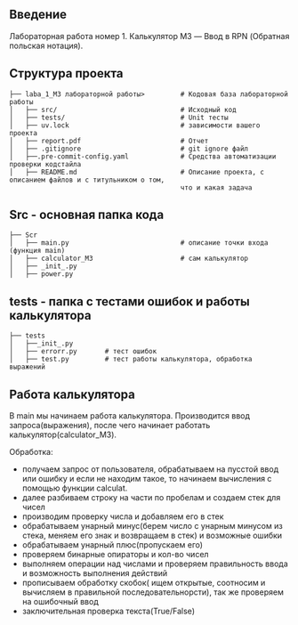 ## Введение
Лабораторная работа номер 1. 
Калькулятор M3 — Ввод в RPN (Обратная польская нотация).


## Структура проекта
   
    ├── laba_1_M3 лабораторной работы>         # Кодовая база лабораторной работы
    │   ├── src/                               # Исходный код
    │   ├── tests/                             # Unit тесты
    │   ├── uv.lock                            # зависимости вашего проекта
    │   ├── report.pdf                         # Отчет
    │   ├── .gitignore                         # git ignore файл
    │   ├──.pre-commit-config.yaml             # Средства автоматизации проверки кодстайла
    │   ├── README.md                          # Описание проекта, с описанием файлов и с титульником о том,
                                               что и какая задача
## Src - основная папка кода
  
    ├── Scr         
    │   ├── main.py                            # описание точки входа (функция main)
    │   ├── calculator_M3                      # сам калькулятор
    │   ├── _init_.py                         
    │   ├── power.py 

## tests - папка с тестами ошибок и работы калькулятора

    ├── tests         
    │   ├──_init_.py                           
    │   ├── errorr.py       # тест ошибок
    │   ├── test.py         # тест работы калькулятора, обработка выражений


## Работа калькулятора

В main мы начинаем работа калькулятора. Производится ввод запроса(выражения), после чего начинает работать калькулятор(calculator_M3).

Обработка:
 - получаем запрос от пользователя, обрабатываем на пусстой ввод или ошибку и если не находим такое, то начинаем вычисления с помощью функции calculat.
 - далее разбиваем строку на части по пробелам и создаем стек для чисел
 - производим проверку числа и добавляем его в стек
 - обрабатываем унарный минус(берем число с унарным минусом из стека, меняем его знак и возвращаем в стек) и возможные ошибки
 - обрабатываем унарный плюс(пропускаем его)
 - проверяем бинарные опираторы и кол-во чисел
 - выполняем операции над числами и проверяем правильность ввода и возможность выполнения действий
 - прописываем обработку скобок( ищем открытые, соотносим и вычисляем в правильной последовательнорсти), так же проверяем на ошибочный ввод
 - заключительная проверка текста(True/False)
